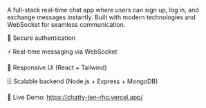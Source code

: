A full-stack real-time chat app where users can sign up, log in, and exchange messages instantly. Built with modern technologies and WebSocket for seamless communication.

🔐 Secure authentication

⚡ Real-time messaging via WebSocket

📱 Responsive UI (React + Tailwind)

🗄️ Scalable backend (Node.js + Express + MongoDB)


🔗 Live Demo: https://chatty-ten-rho.vercel.app/
